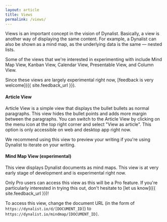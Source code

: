 ```yaml
---
layout: article
title: Views
permalink: /views/
---
```


Views is an important concept in the vision of Dynalist. Basically, a view is another way of displaying the same content. For example, a Dynalist can also be shown as a mind map, as the underlying data is the same — nested lists.

Some of the views that we're interested in experimenting with include Mind Map View, Kanban View, Calendar View, Presentable View, and Column View.

Since these views are largely experimental right now, [feedback is very welcome]({{ site.feedback_url }}).

#### Article View

Article View is a simple view that displays the bullet bullets as normal paragraphs. This view hides the bullet points and adds more margin between the paragraphs. You can switch to the Article View by clicking on the menu icon at the top right corner and select "View as article". This option is only accessible on web and desktop app right now.

We recommend using this view to preview your writing if you're using Dynalist to iterate on your writing.

#### Mind Map View (experimental)

This view displays Dynalist documents as mind maps. This view is at very early stage of development and is experimental right now.

Only Pro users can access this view as this will be a Pro feature. If you're particularly interested in trying this out, don't hesitate to [let us know]({{ site.feedback_url }})!

To access this view, change the document URL (in the form of `https://dynalist.io/d/[DOCUMENT_ID]`) to `https://dynalist.io/mindmap/[DOCUMENT_ID]`.
